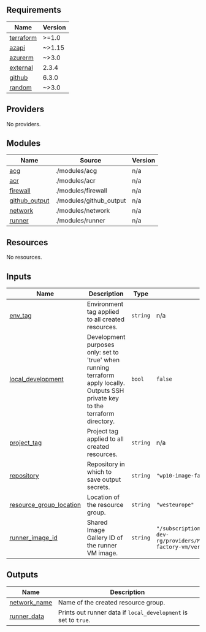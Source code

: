<!-- BEGIN_TF_DOCS -->
## Requirements

| Name | Version |
|------|---------|
| <a name="requirement_terraform"></a> [terraform](#requirement\_terraform) | >=1.0 |
| <a name="requirement_azapi"></a> [azapi](#requirement\_azapi) | ~>1.15 |
| <a name="requirement_azurerm"></a> [azurerm](#requirement\_azurerm) | ~>3.0 |
| <a name="requirement_external"></a> [external](#requirement\_external) | 2.3.4 |
| <a name="requirement_github"></a> [github](#requirement\_github) | 6.3.0 |
| <a name="requirement_random"></a> [random](#requirement\_random) | ~>3.0 |

## Providers

No providers.

## Modules

| Name | Source | Version |
|------|--------|---------|
| <a name="module_acg"></a> [acg](#module\_acg) | ./modules/acg | n/a |
| <a name="module_acr"></a> [acr](#module\_acr) | ./modules/acr | n/a |
| <a name="module_firewall"></a> [firewall](#module\_firewall) | ./modules/firewall | n/a |
| <a name="module_github_output"></a> [github\_output](#module\_github\_output) | ./modules/github_output | n/a |
| <a name="module_network"></a> [network](#module\_network) | ./modules/network | n/a |
| <a name="module_runner"></a> [runner](#module\_runner) | ./modules/runner | n/a |

## Resources

No resources.

## Inputs

| Name | Description | Type | Default | Required |
|------|-------------|------|---------|:--------:|
| <a name="input_env_tag"></a> [env\_tag](#input\_env\_tag) | Environment tag applied to all created resources. | `string` | n/a | yes |
| <a name="input_local_development"></a> [local\_development](#input\_local\_development) | Development purposes only: set to 'true' when running terraform apply locally. Outputs SSH private key to the terraform directory. | `bool` | `false` | no |
| <a name="input_project_tag"></a> [project\_tag](#input\_project\_tag) | Project tag applied to all created resources. | `string` | n/a | yes |
| <a name="input_repository"></a> [repository](#input\_repository) | Repository in which to save output secrets. | `string` | `"wp10-image-factory"` | no |
| <a name="input_resource_group_location"></a> [resource\_group\_location](#input\_resource\_group\_location) | Location of the resource group. | `string` | `"westeurope"` | no |
| <a name="input_runner_image_id"></a> [runner\_image\_id](#input\_runner\_image\_id) | Shared Image Gallery ID of the runner VM image. | `string` | `"/subscriptions/218f1214-da01-4678-8025-4e14a989e315/resourceGroups/wp10-tf-dev-rg/providers/Microsoft.Compute/galleries/wp10ImageFactoryGallery/images/image-factory-vm/versions/1.0.34"` | no |

## Outputs

| Name | Description |
|------|-------------|
| <a name="output_network_name"></a> [network\_name](#output\_network\_name) | Name of the created resource group. |
| <a name="output_runner_data"></a> [runner\_data](#output\_runner\_data) | Prints out runner data if `local_development` is set to `true`. |
<!-- END_TF_DOCS -->